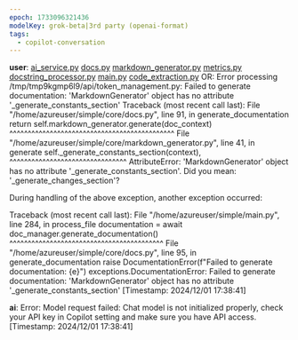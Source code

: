 ```yaml
---
epoch: 1733096321436
modelKey: grok-beta|3rd party (openai-format)
tags:
  - copilot-conversation
---
```


**user**: [ai_service.py](ai_service.py.md) [docs.py](docs.py.md) [markdown_generator.py](markdown_generator.py.md) [metrics.py](metrics.py.md) [docstring_processor.py](docstring_processor.py.md) [main.py](main.py.md) [code_extraction.py](code_extraction.py.md) 
OR: Error processing /tmp/tmp9kgmp6l9/api/token_management.py: Failed to generate documentation: 'MarkdownGenerator' object has no attribute '_generate_constants_section'
Traceback (most recent call last):
  File "/home/azureuser/simple/core/docs.py", line 91, in generate_documentation
    return self.markdown_generator.generate(doc_context)
           ^^^^^^^^^^^^^^^^^^^^^^^^^^^^^^^^^^^^^^^^^^^^^
  File "/home/azureuser/simple/core/markdown_generator.py", line 41, in generate
    self._generate_constants_section(context),
    ^^^^^^^^^^^^^^^^^^^^^^^^^^^^^^^^
AttributeError: 'MarkdownGenerator' object has no attribute '_generate_constants_section'. Did you mean: '_generate_changes_section'?

During handling of the above exception, another exception occurred:

Traceback (most recent call last):
  File "/home/azureuser/simple/main.py", line 284, in process_file
    documentation = await doc_manager.generate_documentation()
                    ^^^^^^^^^^^^^^^^^^^^^^^^^^^^^^^^^^^^^^^^^^
  File "/home/azureuser/simple/core/docs.py", line 95, in generate_documentation
    raise DocumentationError(f"Failed to generate documentation: {e}")
exceptions.DocumentationError: Failed to generate documentation: 'MarkdownGenerator' object has no attribute '_generate_constants_section'
[Timestamp: 2024/12/01 17:38:41]

**ai**: Error: Model request failed: Chat model is not initialized properly, check your API key in Copilot setting and make sure you have API access.
[Timestamp: 2024/12/01 17:38:41]